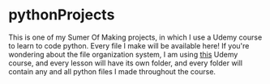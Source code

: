 # pythonProjects

This is one of my Sumer Of Making projects, in which I use a Udemy course to learn to code python. Every file I make will be available here!
If you're wondering about the file organization system, I am using [this](https://www.udemy.com/course/complete-python-bootcamp/) Udemy course, and every lesson will have its own folder, and every folder will contain any and all python files I made throughout the course.
